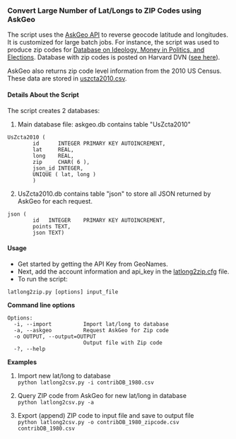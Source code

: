 ### Convert Large Number of Lat/Longs to ZIP Codes using AskGeo

The script uses the [AskGeo API](https://askgeo.com/) to reverse geocode latitude and longitudes. It is customized for large batch jobs. For instance, the script was used to produce zip codes for [Database on Ideology, Money in Politics, and Elections](http://data.stanford.edu/dime). Database with zip codes is posted on Harvard DVN ([see here](http://dx.doi.org/10.7910/DVN/28957)).

AskGeo also returns zip code level information from the 2010 US Census. These data are stored in [uszcta2010.csv](uszcta2010.csv).

#### Details About the Script

The script creates 2 databases:

1. Main database file: askgeo.db contains table "UsZcta2010"
```
UsZcta2010 (
        id      INTEGER PRIMARY KEY AUTOINCREMENT,
        lat     REAL,
        long    REAL,
        zip     CHAR( 6 ),
        json_id INTEGER,
        UNIQUE ( lat, long )
        )
```

2. UsZcta2010.db contains table "json" to store all JSON returned by AskGeo for each request. 
```
json (
        id   INTEGER    PRIMARY KEY AUTOINCREMENT,
        points TEXT,
        json TEXT)   
```

#### Usage

* Get started by getting the API Key from GeoNames. 
* Next, add the account information and api_key in the [latlong2zip.cfg](latlong2zip.cfg) file. 
* To run the script:

`latlong2zip.py [options] input_file`

**Command line options**

```
Options:
  -i, --import          Import lat/long to database
  -a, --askgeo          Request AskGeo for Zip code
  -o OUTPUT, --output=OUTPUT
                        Output file with Zip code
  -?, --help
```

**Examples**

1. Import new lat/long to database  
`python latlong2csv.py -i contribDB_1980.csv`

2. Query ZIP code from AskGeo for new lat/long in database  
`python latlong2csv.py -a`

3. Export (append) ZIP code to input file and save to output file  
`python latlong2csv.py -o contribDB_1980_zipcode.csv contribDB_1980.csv`

